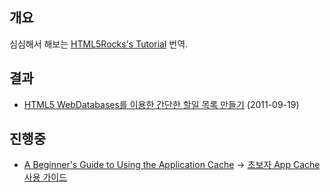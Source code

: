 ## 개요
심심해서 해보는 [HTML5Rocks's Tutorial](http://www.html5rocks.com/en/tutorials) 번역.

## 결과 
* [HTML5 WebDatabases를 이용한 간단한 할일 목록 만들기](https://github.com/zziuni/HTML5Rocks_kr/tree/master/tutorials/webdatabase/todo) (2011-09-19)

## 진행중
* [A Beginner's Guide to Using the Application Cache](http://www.html5rocks.com/en/tutorials/appcache/beginner/)  -> [초보자 App Cache 사용 가이드](https://github.com/zziuni/HTML5Rocks_kr/tree/master/tutorials/appcache/beginner)